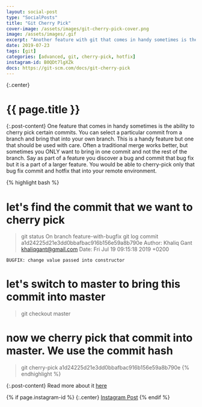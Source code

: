 ```yaml
---
layout: social-post
type: "SocialPosts"
title: "Git Cherry Pick"
cover-image: /assets/images/git-cherry-pick-cover.png
image: /assets/images/.gif
excerpt: "Another feature with git that comes in handy sometimes is the ability to cherry pick certain commits..."
date: 2019-07-23
tags: [git]
categories: [advanced, git, cherry-pick, hotfix]
instagram-id: B0QDt7lgXZk
docs: https://git-scm.com/docs/git-cherry-pick
---
```

{:.center}
# {{ page.title }}

{:.post-content}
One feature that comes in handy sometimes is the ability to cherry pick certain
commits. You can select a particular commit from a branch and bring that into
your own branch. This is a handy feature but one that should be used with care.
Often a traditional merge works better, but sometimes you ONLY want to bring
in one commit and not the rest of the branch. Say as part of a feature you
discover a bug and commit that bug fix but it is a part of a larger feature.
You would be able to cherry-pick only that bug fix commit and hotfix that into your remote environment.

{% highlight bash %}
# let's find the commit that we want to cherry pick
> git status
On branch feature-with-bugfix
> git log
commit a1d24225d21e3dd0bbafbac916b156e59a8b790e
Author: Khaliq Gant <khaliqgant@gmail.com>
Date:   Fri Jul 19 09:15:18 2019 +0200

    BUGFIX: change value passed into constructor
# let's switch to master to bring this commit into master
> git checkout master
# now we cherry pick that commit into master. We use the commit hash
> git cherry-pick a1d24225d21e3dd0bbafbac916b156e59a8b790e
{% endhighlight %}


{:.post-content}
Read more about it <a href="{{page.docs}}" target="_blank">here</a>

{% if page.instagram-id %}
{:.center}
<a class="insta-link" href="https://www.instagram.com/p/{{page.instagram-id}}" target="_blank">Instagram Post</a>
{% endif %}
